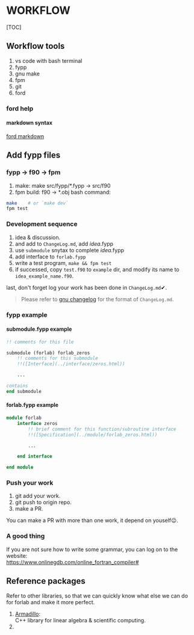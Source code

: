 # WORKFLOW
[TOC]

## Workflow tools
1. vs code with bash terminal
2. fypp
3. gnu make
4. fpm
5. git
6. ford

### ford help

#### markdown syntax

[ford markdown](https://daringfireball.net/projects/markdown/basics)

## Add fypp files

### fypp -> f90 -> fpm
1. make: make src/fypp/*.fypp -> src/f90
2. fpm build: f90 -> *.obj
bash command:
```bash
make    # or `make dev`
fpm test
```
### Development sequence
1. idea & discussion.
2. and add to `ChangeLog.md`, add _idea_.fypp
3. use `submodule` snytax to complete _idea_.fypp
4. add interface to `forlab.fypp`
5. write a test program, `make && fpm test`
6. if successed, copy `test.f90` to `example` dir, and modify its name to `idea_example_name.f90`.

last, don't forget log your work has been done in `ChangeLog.md`✔.  
> Please refer to [gnu changelog](https://www.gnu.org/prep/standards/html_node/Change-Logs.html) for the format of `ChangeLog.md`.

### fypp example
#### submodule.fypp example
```fortran
!! comments for this file

submodule (forlab) forlab_zeros
    !! comments for this submodule
    !!([Interface](../interface/zeros.html))

    ...

contains
end submodule

```
#### forlab.fypp example
```fortran
module forlab
    interface zeros
        !! brief comment for this function/subroutine interface
        !!([Specification](../module/forlab_zeros.html))

        ...

    end interface

end module

```


### Push your work
1. git add your work.
2. git push to origin repo.
3. make a PR.

You can make a PR with more than one work, it depend on youself😉.

### A good thing
If you are not sure how to write some grammar, you can log on to the website:  
https://www.onlinegdb.com/online_fortran_compiler#

## Reference packages
Refer to other libraries, so that we can quickly know what else we can do 
for forlab and make it more perfect.
1. [Armadillo](http://arma.sourceforge.net/docs.html):   
C++ library for linear algebra & scientific computing.
2. 
